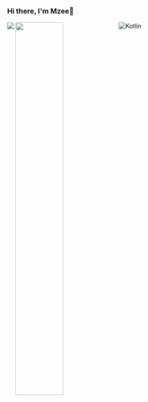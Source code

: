 ### Hi there, I'm Mzee👋
<img align="left" src="https://github-readme-stats.vercel.app/api?username=codebotmzee&show_icons=true&theme=dark#gh-dark-mode-only" />

<img align="left" width="47%" src="https://github-readme-stats.vercel.app/api/top-langs/?username=codebotmzee&layout=compact" />

<img align="left" alt="Kotlin" src="https://img.shields.io/badge/kotlin-%237F52FF.svg?style=for-the-badge&logo=kotlin&logoColor=white" />
<!--
**CodeBotMzee/CodeBotMzee** is a ✨ _special_ ✨ repository because its `README.md` (this file) appears on your GitHub profile.

Here are some ideas to get you started:

- 🔭 I’m currently working on ...
- 🌱 I’m currently learning ...
- 👯 I’m looking to collaborate on ...
- 🤔 I’m looking for help with ...
- 💬 Ask me about ...
- 📫 How to reach me: ...
- 😄 Pronouns: ...
- ⚡ Fun fact: ...
-->
